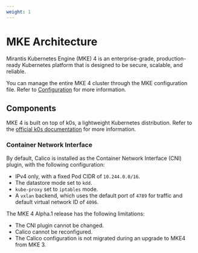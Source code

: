 ```yaml
---
weight: 1
---
```


# MKE Architecture

Mirantis Kubernetes Engine (MKE) 4 is an enterprise-grade, production-ready
Kubernetes platform that is designed to be secure, scalable, and reliable.

You can manage the entire MKE 4 cluster through the MKE configuration file.
Refer to [Configuration](../configuration) for more information.

## Components

MKE 4 is built on top of k0s, a lightweight Kubernetes distribution.
Refer to the [official k0s documentation](https://docs.k0sproject.io/v1.29.3+k0s.0/)
for more information.

<!-- ### Control plane -->

<!-- [Discuss the control plane component and its function] -->

### Container Network Interface

By default, Calico is installed as the Container Network Interface (CNI) plugin,
with the following configuration:

- IPv4 only, with a fixed Pod CIDR of `10.244.0.0/16`.
- The datastore mode set to `kdd`.
- `kube-proxy` set to `iptables` mode.
- A `vxlan` backend, which uses the default port of `4789` for traffic and default virtual network ID of `4096`.

The MKE 4 Alpha.1 release has the following limitations:

- The CNI plugin cannot be changed.
- Calico cannot be reconfigured.
- The Calico configuration is not migrated during an upgrade to MKE4 from MKE 3.

<!-- ### Data Plane -->

<!-- [Discuss the data plane components and their functions] -->

<!-- ## High-Level Diagram -->

<!-- [Include a high-level diagram illustrating the MKE architecture] -->

<!-- ## Deployment considerations -->

<!-- [Highlight any important considerations for deploying MKE] -->

<!-- ## Conclusion [Wrap up the document with a conclusion or summary] -->

<!-- ### Control plane -->

<!-- [Discuss the control plane component and its function] -->
